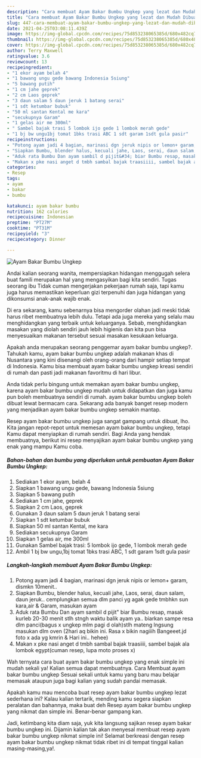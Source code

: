 ```yaml
---
description: "Cara membuat Ayam Bakar Bumbu Ungkep yang lezat dan Mudah Dibuat"
title: "Cara membuat Ayam Bakar Bumbu Ungkep yang lezat dan Mudah Dibuat"
slug: 447-cara-membuat-ayam-bakar-bumbu-ungkep-yang-lezat-dan-mudah-dibuat
date: 2021-04-25T03:08:11.439Z
image: https://img-global.cpcdn.com/recipes/75d853238065385d/680x482cq70/ayam-bakar-bumbu-ungkep-foto-resep-utama.jpg
thumbnail: https://img-global.cpcdn.com/recipes/75d853238065385d/680x482cq70/ayam-bakar-bumbu-ungkep-foto-resep-utama.jpg
cover: https://img-global.cpcdn.com/recipes/75d853238065385d/680x482cq70/ayam-bakar-bumbu-ungkep-foto-resep-utama.jpg
author: Terry Maxwell
ratingvalue: 3.6
reviewcount: 13
recipeingredient:
- "1 ekor ayam belah 4"
- "1 bawang ungu gede bawang Indonesia 5siung"
- "5 bawang putih"
- "1 cm jahe geprek"
- "2 cm Laos geprek"
- "3 daun salam 5 daun jeruk 1 batang serai"
- "1 sdt ketumbar bubuk"
- "50 ml santan Kental me kara"
- "secukupnya Garam"
- "1 gelas air me 300ml"
- " Sambel bajak trasi 5 lombok ijo gede 1 lombok merah gede"
- "1 bj bw ungu1bj tomat 1bks trasi ABC 1 sdt garam 1sdt gula pasir"
recipeinstructions:
- "Potong ayam jadi 4 bagian, marinasi dgn jeruk nipis or lemon+ garam, dismkn 10menit.."
- "Siapkan Bumbu, blender halus, kecuali jahe, Laos, serai, daun salam, daun jeruk.. cemplungkan semua dlm panci yg agak gede tmbhkn sun kara,air &amp; Garam, masukan ayam"
- "Aduk rata Bumbu Dan ayam sambil d pijit&#34; biar Bumbu resap, masak kurleb 20-30 menit stlh stngh waktu balik ayam ya.. biarkan sampe resa dlm panci(bagus x ungkep mlm pagi d olah)stlh mateng lngsung masukan dlm oven (2hari aq bikin ini. Rasa x bikin nagiiih Bangeeet.jd foto x ada yg kmrin &amp; Hari ini.. hehee)"
- "Makan x pke nasi anget d tmbh sambal bajak traasiiii, sambel bajak ala lombok egypt(cuman resep, lupa moto proses x)"
categories:
- Resep
tags:
- ayam
- bakar
- bumbu

katakunci: ayam bakar bumbu 
nutrition: 162 calories
recipecuisine: Indonesian
preptime: "PT27M"
cooktime: "PT31M"
recipeyield: "3"
recipecategory: Dinner

---
```



![Ayam Bakar Bumbu Ungkep](https://img-global.cpcdn.com/recipes/75d853238065385d/680x482cq70/ayam-bakar-bumbu-ungkep-foto-resep-utama.jpg)

Andai kalian seorang wanita, mempersiapkan hidangan menggugah selera buat famili merupakan hal yang mengasyikan bagi kita sendiri. Tugas seorang ibu Tidak cuman mengerjakan pekerjaan rumah saja, tapi kamu juga harus memastikan keperluan gizi terpenuhi dan juga hidangan yang dikonsumsi anak-anak wajib enak.

Di era  sekarang, kamu sebenarnya bisa mengorder olahan jadi meski tidak harus ribet membuatnya lebih dulu. Tetapi ada juga mereka yang selalu mau menghidangkan yang terbaik untuk keluarganya. Sebab, menghidangkan masakan yang diolah sendiri jauh lebih higienis dan kita pun bisa menyesuaikan makanan tersebut sesuai masakan kesukaan keluarga. 



Apakah anda merupakan seorang penggemar ayam bakar bumbu ungkep?. Tahukah kamu, ayam bakar bumbu ungkep adalah makanan khas di Nusantara yang kini disenangi oleh orang-orang dari hampir setiap tempat di Indonesia. Kamu bisa membuat ayam bakar bumbu ungkep kreasi sendiri di rumah dan pasti jadi makanan favoritmu di hari libur.

Anda tidak perlu bingung untuk memakan ayam bakar bumbu ungkep, karena ayam bakar bumbu ungkep mudah untuk didapatkan dan juga kamu pun boleh membuatnya sendiri di rumah. ayam bakar bumbu ungkep boleh dibuat lewat bermacam cara. Sekarang ada banyak banget resep modern yang menjadikan ayam bakar bumbu ungkep semakin mantap.

Resep ayam bakar bumbu ungkep juga sangat gampang untuk dibuat, lho. Kita jangan repot-repot untuk memesan ayam bakar bumbu ungkep, tetapi Kamu dapat menyiapkan di rumah sendiri. Bagi Anda yang hendak membuatnya, berikut ini resep menyajikan ayam bakar bumbu ungkep yang enak yang mampu Kamu coba.

<!--inarticleads1-->

##### Bahan-bahan dan bumbu yang diperlukan untuk pembuatan Ayam Bakar Bumbu Ungkep:

1. Sediakan 1 ekor ayam, belah 4
1. Siapkan 1 bawang ungu gede, bawang Indonesia 5siung
1. Siapkan 5 bawang putih
1. Sediakan 1 cm jahe, geprek
1. Siapkan 2 cm Laos, geprek
1. Gunakan 3 daun salam 5 daun jeruk 1 batang serai
1. Siapkan 1 sdt ketumbar bubuk
1. Siapkan 50 ml santan Kental, me kara
1. Sediakan secukupnya Garam
1. Siapkan 1 gelas air, me 300ml
1. Gunakan  Sambel bajak trasi: 5 lombok ijo gede, 1 lombok merah gede
1. Ambil 1 bj bw ungu,1bj tomat 1bks trasi ABC, 1 sdt garam 1sdt gula pasir




<!--inarticleads2-->

##### Langkah-langkah membuat Ayam Bakar Bumbu Ungkep:

1. Potong ayam jadi 4 bagian, marinasi dgn jeruk nipis or lemon+ garam, dismkn 10menit..
1. Siapkan Bumbu, blender halus, kecuali jahe, Laos, serai, daun salam, daun jeruk.. cemplungkan semua dlm panci yg agak gede tmbhkn sun kara,air &amp; Garam, masukan ayam
1. Aduk rata Bumbu Dan ayam sambil d pijit&#34; biar Bumbu resap, masak kurleb 20-30 menit stlh stngh waktu balik ayam ya.. biarkan sampe resa dlm panci(bagus x ungkep mlm pagi d olah)stlh mateng lngsung masukan dlm oven (2hari aq bikin ini. Rasa x bikin nagiiih Bangeeet.jd foto x ada yg kmrin &amp; Hari ini.. hehee)
1. Makan x pke nasi anget d tmbh sambal bajak traasiiii, sambel bajak ala lombok egypt(cuman resep, lupa moto proses x)




Wah ternyata cara buat ayam bakar bumbu ungkep yang enak simple ini mudah sekali ya! Kalian semua dapat membuatnya. Cara Membuat ayam bakar bumbu ungkep Sesuai sekali untuk kamu yang baru mau belajar memasak ataupun juga bagi kalian yang sudah pandai memasak.

Apakah kamu mau mencoba buat resep ayam bakar bumbu ungkep lezat sederhana ini? Kalau kalian tertarik, mending kamu segera siapkan peralatan dan bahannya, maka buat deh Resep ayam bakar bumbu ungkep yang nikmat dan simple ini. Benar-benar gampang kan. 

Jadi, ketimbang kita diam saja, yuk kita langsung sajikan resep ayam bakar bumbu ungkep ini. Dijamin kalian tak akan menyesal membuat resep ayam bakar bumbu ungkep nikmat simple ini! Selamat berkreasi dengan resep ayam bakar bumbu ungkep nikmat tidak ribet ini di tempat tinggal kalian masing-masing,ya!.

